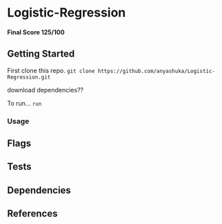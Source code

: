 # Logistic-Regression

#### Final Score 125/100

## Getting Started

First clone this repo.
```git clone https://github.com/anyashuka/Logistic-Regression.git```

download dependencies??

To run...
```run```

### Usage



## Flags



## Tests



## Dependencies



## References


